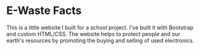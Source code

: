 # E-Waste Facts

This is a little website I built for a school project. I've built it with Bootstrap and custom HTML/CSS. The website helps to protect people and our earth's resources by promoting the buying and selling of used electronics.
